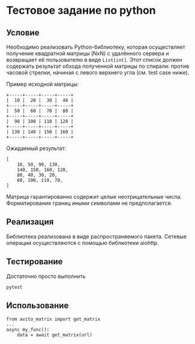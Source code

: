 # Тестовое задание по python

## Условие

Необходимо реализовать Python-библиотеку, которая осуществляет получение квадратной матрицы (NxN) с удалённого сервера и возвращает её пользователю в виде `List[int]`. Этот список должен содержать результат обхода полученной матрицы по спирали: против часовой стрелки, начиная с левого верхнего угла (см. test case ниже).

Пример исходной матрицы:

```
+-----+-----+-----+-----+
|  10 |  20 |  30 |  40 |
+-----+-----+-----+-----+
|  50 |  60 |  70 |  80 |
+-----+-----+-----+-----+
|  90 | 100 | 110 | 120 |
+-----+-----+-----+-----+
| 130 | 140 | 150 | 160 |
+-----+-----+-----+-----+
```

Ожидаемый результат:
```
[
    10, 50, 90, 130,
    140, 150, 160, 120,
    80, 40, 30, 20,
    60, 100, 110, 70,
]
```

Матрица гарантированно содержит целые неотрицательные числа. Форматирование границ иными символами не предполагается.

## Реализация
Библиотека реализована в виде распространяемого пакета. Сетевые операции осуществляются с помощью библиотеки aiohttp.

## Тестирование
Достаточно просто выполнить
```
pytest
```

## Использование
```
from avito_matrix import get_matrix
...
async my_func():
    data = await get_matrix(url)
```
